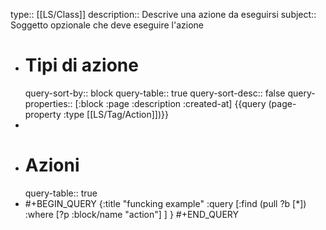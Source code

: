 type:: [[LS/Class]]
description:: Descrive una azione da eseguirsi
subject:: Soggetto opzionale che deve eseguire l'azione

- # Tipi di azione
  query-sort-by:: block
  query-table:: true
  query-sort-desc:: false
  query-properties:: [:block :page :description :created-at]
  {{query (page-property :type [[LS/Tag/Action]])}}
-
- # Azioni
  query-table:: true
- #+BEGIN_QUERY
  {:title "funcking example"
    :query [:find (pull ?b [*])
            :where
            [?p :block/name "action"]
    ]
  }
  #+END_QUERY
